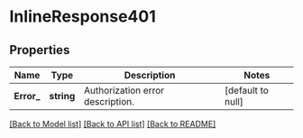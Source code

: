 # InlineResponse401

## Properties
Name | Type | Description | Notes
------------ | ------------- | ------------- | -------------
**Error_** | **string** | Authorization error description. | [default to null]

[[Back to Model list]](../README.md#documentation-for-models) [[Back to API list]](../README.md#documentation-for-api-endpoints) [[Back to README]](../README.md)

